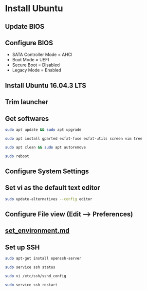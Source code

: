 # Install Ubuntu

## Update BIOS

## Configure BIOS

-   SATA Controller Mode = AHCI
-   Boot Mode = UEFI
-   Secure Boot = Disabled
-   Legacy Mode = Enabled

## Install Ubuntu 16.04.3 LTS

## Trim launcher

## Get softwares

```sh
sudo apt update && sudo apt upgrade

sudo apt install gparted exfat-fuse exfat-utils screen vim tree

sudo apt clean && sudo apt autoremove

sudo reboot
```

## Configure System Settings

## Set vi as the default text editor

```sh
sudo update-alternatives --config editor
```

## Configure File view (Edit --> Preferences)

## [set_environment.md](set_environment.md)

## Set up SSH

```sh
sudo apt-get install openssh-server

sudo service ssh status

sudo vi /etc/ssh/sshd_config

sudo service ssh restart
```
